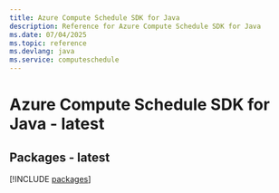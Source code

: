 ```yaml
---
title: Azure Compute Schedule SDK for Java
description: Reference for Azure Compute Schedule SDK for Java
ms.date: 07/04/2025
ms.topic: reference
ms.devlang: java
ms.service: computeschedule
---
```

# Azure Compute Schedule SDK for Java - latest
## Packages - latest
[!INCLUDE [packages](compute-schedule-index.md)]